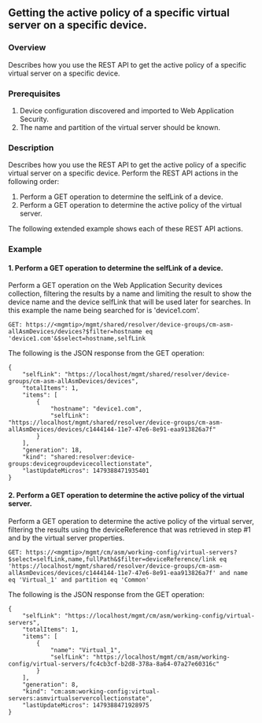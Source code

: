 ## Getting the active policy of a specific virtual server on a specific device.

### Overview
Describes how you use the REST API to get the active policy of a specific virtual server on a specific device.

### Prerequisites
1. Device configuration discovered and imported to Web Application Security.
2. The name and partition of the virtual server should be known.
### Description
Describes how you use the REST API to get the active policy of a specific virtual server on a specific device.
Perform the REST API actions in the following order:
1. Perform a GET operation to determine the selfLink of a device.
2. Perform a GET operation to determine the active policy of the virtual server.

The following extended example shows each of these REST API actions.
### Example
#### 1. Perform a GET operation to determine the selfLink of a device.
Perform a GET operation on the Web Application Security devices collection, filtering the results by a name and limiting the result to show the device name and the device selfLink that will be used later for searches. In this example the name being searched for is 'device1.com'.
```
GET: https://<mgmtip>/mgmt/shared/resolver/device-groups/cm-asm-allAsmDevices/devices?$filter=hostname eq 'device1.com'&$select=hostname,selfLink
```
The following is the JSON response from the GET operation:
```
{
    "selfLink": "https://localhost/mgmt/shared/resolver/device-groups/cm-asm-allAsmDevices/devices",
    "totalItems": 1,
    "items": [
        {
            "hostname": "device1.com",
            "selfLink": "https://localhost/mgmt/shared/resolver/device-groups/cm-asm-allAsmDevices/devices/c1444144-11e7-47e6-8e91-eaa913826a7f"
        }
    ],
    "generation": 18,
    "kind": "shared:resolver:device-groups:devicegroupdevicecollectionstate",
    "lastUpdateMicros": 1479388471935401
}
```
#### 2. Perform a GET operation to determine the active policy of the virtual server.
Perform a GET operation to determine the active policy of the virtual server, filtering the results using the deviceReference that was retrieved in step #1 and by the virtual server properties.
```
GET: https://<mgmtip>/mgmt/cm/asm/working-config/virtual-servers?$select=selfLink,name,fullPath&$filter=deviceReference/link eq 'https://localhost/mgmt/shared/resolver/device-groups/cm-asm-allAsmDevices/devices/c1444144-11e7-47e6-8e91-eaa913826a7f' and name eq 'Virtual_1' and partition eq 'Common'
```
The following is the JSON response from the GET operation:
```
{
    "selfLink": "https://localhost/mgmt/cm/asm/working-config/virtual-servers",
    "totalItems": 1,
    "items": [
        {
            "name": "Virtual_1",
            "selfLink": "https://localhost/mgmt/cm/asm/working-config/virtual-servers/fc4cb3cf-b2d8-378a-8a64-07a27e60316c"
        }
    ],
    "generation": 8,
    "kind": "cm:asm:working-config:virtual-servers:asmvirtualservercollectionstate",
    "lastUpdateMicros": 1479388471928975
}
```
